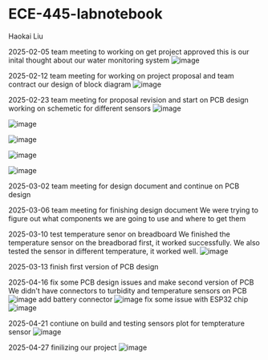 # ECE-445-labnotebook
Haokai Liu

2025-02-05
team meeting to working on get project approved
this is our inital thought about our water monitoring system
![image](https://github.com/user-attachments/assets/a8e27b36-c21b-4234-ad73-2b08b17fbee0)

2025-02-12
team meeting for working on project proposal and team contract
our design of block diagram
![image](https://github.com/user-attachments/assets/08d622d2-8fe9-49f4-8b9d-4169b803c424)


2025-02-23
team meeting for proposal revision and start on PCB design
working on schemetic for different sensors
![image](https://github.com/user-attachments/assets/a85d9a3b-b312-4b28-ad1d-bd58ecc11d88)

![image](https://github.com/user-attachments/assets/668b23e2-57af-4ea9-9da6-fea22dfad783)

![image](https://github.com/user-attachments/assets/39f6e550-238a-42ad-8e30-7ae9843665d3)

![image](https://github.com/user-attachments/assets/0edc3c8f-d74b-4352-a0d3-3793b8a15816)

![image](https://github.com/user-attachments/assets/7c56405f-d984-48dd-9e5b-3ced0f346143)



2025-03-02
team meeting for design document and continue on PCB design

2025-03-06
team meeting for finishing design document
We were trying to figure out what components we are going to use and where to get them

2025-03-10
test temperature senor on breadboard
We finished the temperature sensor on the breadborad first, it worked successfully. We also tested the sensor in different temperature, it worked well.
![image](https://github.com/user-attachments/assets/afb87c46-0bf8-4424-b1e5-64bb3b9b951f)


2025-03-13
finish first version of PCB design

2025-04-16
fix some PCB design issues and make second version of PCB
We didn't have connectors to turbidity and temperature sensors on PCB
![image](https://github.com/user-attachments/assets/c4220ea7-48e2-4a3d-bc34-c945c11c1afb)
add battery connector
![image](https://github.com/user-attachments/assets/a36caceb-927e-41bf-b8b8-8a8d60bd20a6)
fix some issue with ESP32 chip
![image](https://github.com/user-attachments/assets/2fc04a3d-2c4a-4fd5-ac5a-e4c4ef8cb01c)


2025-04-21
contiune on build and testing sensors
plot for tempterature sensor
![image](https://github.com/user-attachments/assets/4164f4fb-572a-4965-83d7-e04ee8ea56cf)

2025-04-27
finilizing our project
![image](https://github.com/user-attachments/assets/d2a0607e-3336-4ad2-91ea-3f67232c2234)

